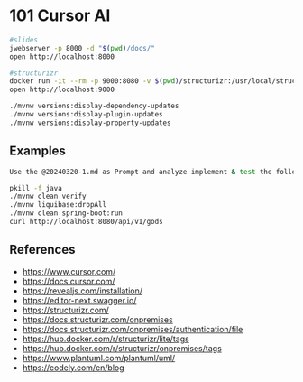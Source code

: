 # 101 Cursor AI

```bash
#slides
jwebserver -p 8000 -d "$(pwd)/docs/"
open http://localhost:8000

#structurizr
docker run -it --rm -p 9000:8080 -v $(pwd)/structurizr:/usr/local/structurizr structurizr/onpremises:2024.12.07
open http://localhost:9000

./mvnw versions:display-dependency-updates
./mvnw versions:display-plugin-updates
./mvnw versions:display-property-updates
```

## Examples

```bash
Use the @20240320-1.md as Prompt and analyze implement & test the following images to understand the required development.

pkill -f java
./mvnw clean verify
./mvnw liquibase:dropAll
./mvnw clean spring-boot:run
curl http://localhost:8080/api/v1/gods
```

## References

- https://www.cursor.com/
- https://docs.cursor.com/
- https://revealjs.com/installation/
- https://editor-next.swagger.io/
- https://structurizr.com/
- https://docs.structurizr.com/onpremises
- https://docs.structurizr.com/onpremises/authentication/file
- https://hub.docker.com/r/structurizr/lite/tags
- https://hub.docker.com/r/structurizr/onpremises/tags
- https://www.plantuml.com/plantuml/uml/
- https://codely.com/en/blog
